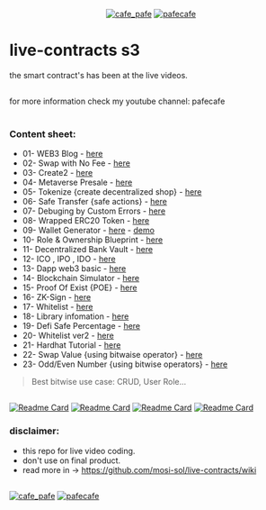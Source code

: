 <p align="center"> 
  <a href="https://twitter.com/cafe_pafe" target="blank"><img src="https://img.shields.io/twitter/follow/cafe_pafe?logo=twitter&style=plastic&labelColor=334455" alt="cafe_pafe" /></a> 
<a href="https://youtube.com/pafecafe" target="blank"><img src="https://img.shields.io/badge/youtube-watch-red/follow/cafe_pafe?logo=youtube&style=plastic&logoColor=red&labelColor=334455" alt="pafecafe" /></a> 
</p>

# live-contracts s3
the smart contract's has been at the live videos.
##
for more information check my youtube channel: pafecafe

#
### Content sheet:

- 01- WEB3 Blog - [here](https://github.com/mosi-sol/live-contract-s3/tree/main/01-Web3%20Blog) 
- 02- Swap with No Fee - [here](https://github.com/mosi-sol/live-contract-s3/tree/main/02-Swap%20No%20Fee) 
- 03- Create2 - [here](https://github.com/mosi-sol/live-contract-s3/tree/main/03-%20Create2) 
- 04- Metaverse Presale - [here](https://github.com/mosi-sol/live-contract-s3/tree/main/04-Metaverse%20-%20sell%20lands%20logic) 
- 05- Tokenize {create decentralized shop} - [here](https://github.com/mosi-sol/live-contract-s3/tree/main/05-Tokenize) 
- 06- Safe Transfer {safe actions} - [here](https://github.com/mosi-sol/live-contract-s3/tree/main/06-SafeTransfer) 
- 07- Debuging by Custom Errors - [here](https://github.com/mosi-sol/live-contract-s3/tree/main/07-Error%20Debug) 
- 08- Wrapped ERC20 Token - [here](https://github.com/mosi-sol/live-contract-s3/tree/main/08-Wraped%20Token) 
- 09- Wallet Generator - [here](https://github.com/mosi-sol/live-contract-s3/tree/main/09-%20Wallet%20Generator%20Dapp) - [demo](https://mosi-sol.github.io/Wallet-Web3/) 
- 10- Role & Ownership Blueprint - [here](https://github.com/mosi-sol/live-contract-s3/tree/main/10-Role%20base%20contract) 
- 11- Decentralized Bank Vault - [here](https://github.com/mosi-sol/live-contract-s3/tree/main/11-%20Decentralized%20Bank%20Vault) 
- 12- ICO , IPO , IDO - [here](https://github.com/mosi-sol/live-contract-s3/tree/main/12-%20ICO) 
- 13- Dapp web3 basic - [here](https://github.com/mosi-sol/live-contract-s3/tree/main/13-%20Dapp%20infrastructure) 
- 14- Blockchain Simulator - [here](https://github.com/mosi-sol/live-contract-s3/tree/main/14-Blockchain%20Simulator) 
- 15- Proof Of Exist {POE} - [here](https://github.com/mosi-sol/live-contract-s3/tree/main/15-Proof%20of%20Exist) 
- 16- ZK-Sign - [here](https://github.com/mosi-sol/live-contract-s3/tree/main/16-ZK-Signature) 
- 17- Whitelist - [here](https://github.com/mosi-sol/live-contract-s3/tree/main/17-%20WhiteList) 
- 18- Library infomation - [here](https://github.com/mosi-sol/live-contract-s3/tree/main/18-%20Library%20information) 
- 19- Defi Safe Percentage - [here](https://github.com/mosi-sol/live-contract-s3/tree/main/19-Defi%20Safe%20Percentage) 
- 20- Whitelist ver2 - [here](https://github.com/mosi-sol/live-contract-s3/tree/main/20-%20Whitelist%20Ver2) 
- 21- Hardhat Tutorial - [here](https://github.com/mosi-sol/live-contract-s3/tree/main/21-%20Hardhat%20Tutorial) 
- 22- Swap Value {using bitwaise operator} - [here](https://github.com/mosi-sol/live-contract-s3/tree/main/22-%20Swap%20Value) 
- 23- Odd/Even Number {using bitwise operators} - [here](https://github.com/mosi-sol/live-contract-s3/tree/main/23-%20Even%20Number) 

> Best bitwise use case: CRUD, User Role...

##

[![Readme Card](https://github-readme-stats.vercel.app/api/pin/?username=mosi-sol&repo=live-contracts)](https://github.com/mosi-sol/live-contracts)
[![Readme Card](https://github-readme-stats.vercel.app/api/pin/?username=mosi-sol&repo=live-contracts-s2)](https://github.com/mosi-sol/live-contracts-s2)
[![Readme Card](https://github-readme-stats.vercel.app/api/pin/?username=mosi-sol&repo=live-contract-s3)](https://github.com/mosi-sol/live-contract-s3)
[![Readme Card](https://github-readme-stats.vercel.app/api/pin/?username=mosi-sol&repo=live-contracts-s4)](https://github.com/mosi-sol/live-contracts-s4)

### disclaimer:

- this repo for live video coding.
- don't use on final product.
- read more in -> https://github.com/mosi-sol/live-contracts/wiki

##
<div>
<span align="left"> 
<a href="https://github.com/mosi-sol/live-contract-s3" target="blank">
  <img src="https://img.shields.io/badge/License-MIT-blue?style=flat" alt="cafe_pafe" /></a>  
</span>
<span align="center"> 
<a href="https://img.shields.io/twitter/url?url=https%3A%2F%2Fgithub.com%2Fmosi-sol%2Flive-contract-s3" target="blank"><img src="https://img.shields.io/twitter/url?url=https%3A%2F%2Fgithub.com%2Fmosi-sol%2Flive-contract-s3" alt="pafecafe" /></a> 
</span>
</div>
